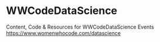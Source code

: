 # WWCodeDataScience
Content, Code &amp; Resources for WWCodeDataScience Events https://www.womenwhocode.com/datascience
